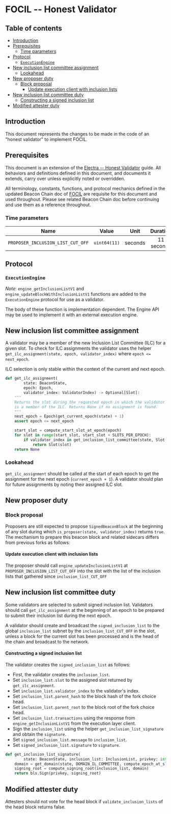# FOCIL -- Honest Validator

## Table of contents

<!-- TOC -->
<!-- START doctoc generated TOC please keep comment here to allow auto update -->
<!-- DON'T EDIT THIS SECTION, INSTEAD RE-RUN doctoc TO UPDATE -->

- [Introduction](#introduction)
- [Prerequisites](#prerequisites)
  - [Time parameters](#time-parameters)
- [Protocol](#protocol)
  - [`ExecutionEngine`](#executionengine)
- [New inclusion list committee assignment](#new-inclusion-list-committee-assignment)
  - [Lookahead](#lookahead)
- [New proposer duty](#new-proposer-duty)
  - [Block proposal](#block-proposal)
    - [Update execution client with inclusion lists](#update-execution-client-with-inclusion-lists)
- [New inclusion list committee duty](#new-inclusion-list-committee-duty)
    - [Constructing a signed inclusion list](#constructing-a-signed-inclusion-list)
- [Modified attester duty](#modified-attester-duty)

<!-- END doctoc generated TOC please keep comment here to allow auto update -->
<!-- /TOC -->

## Introduction

This document represents the changes to be made in the code of an "honest validator" to implement FOCIL.

## Prerequisites

This document is an extension of the [Electra -- Honest Validator](../../electra/validator.md) guide.
All behaviors and definitions defined in this document, and documents it extends, carry over unless explicitly noted or overridden.

All terminology, constants, functions, and protocol mechanics defined in the updated Beacon Chain doc of [FOCIL](./beacon-chain.md) are requisite for this document and used throughout.
Please see related Beacon Chain doc before continuing and use them as a reference throughout.

### Time parameters

| Name | Value | Unit | Duration |
| - | - | :-: | :-: |
| `PROPOSER_INCLUSION_LIST_CUT_OFF` | `uint64(11)` | seconds | 11 seconds |

## Protocol

### `ExecutionEngine`

*Note*: `engine_getInclusionListV1` and `engine_updateBlockWithInclusionListV1` functions are added to the `ExecutionEngine` protocol for use as a validator.

The body of these function is implementation dependent. The Engine API may be used to implement it with an external execution engine. 

## New inclusion list committee assignment

A validator may be a member of the new Inclusion List Committee (ILC) for a given slot.  To check for ILC assignments the validator uses the helper `get_ilc_assignment(state, epoch, validator_index)` where `epoch <= next_epoch`.

ILC selection is only stable within the context of the current and next epoch.

```python
def get_ilc_assignment(
        state: BeaconState,
        epoch: Epoch,
        validator_index: ValidatorIndex) -> Optional[Slot]:
    """
    Returns the slot during the requested epoch in which the validator with index `validator_index`
    is a member of the ILC. Returns None if no assignment is found. 
    """
    next_epoch = Epoch(get_current_epoch(state) + 1)
    assert epoch <= next_epoch

    start_slot = compute_start_slot_at_epoch(epoch)
    for slot in range(start_slot, start_slot + SLOTS_PER_EPOCH):
        if validator_index in get_inclusion_list_committee(state, Slot(slot)):
            return Slot(slot)
    return None
```

### Lookahead

`get_ilc_assignment` should be called at the start of each epoch to get the assignment for the next epoch (`current_epoch + 1`). A validator should plan for future assignments by noting their assigned ILC slot. 

## New proposer duty

### Block proposal

Proposers are still expected to propose `SignedBeaconBlock` at the beginning of any slot during which `is_proposer(state, validator_index)` returns `true`. The mechanism to prepare this beacon block and related sidecars differs from previous forks as follows:

#### Update execution client with inclusion lists

The proposer should call `engine_updateInclusionListV1` at `PROPOSER_INCLUSION_LIST_CUT_OFF` into the slot with the list of the inclusion lists that gathered since `inclusion_list_CUT_OFF`


## New inclusion list committee duty

Some validators are selected to submit signed inclusion list. Validators should call `get_ilc_assignment` at the beginning of an epoch to be prepared to submit their inclusion list during the next epoch. 

A validator should create and broadcast the `signed_inclusion_list` to the global `inclusion_list` subnet by the `inclusion_list_CUT_OFF` in the slot, unless a block for the current slot has been processed and is the head of the chain and broadcast to the network.

#### Constructing a signed inclusion list

The validator creates the `signed_inclusion_list` as follows:
- First, the validator creates the `inclusion_list`.
- Set `inclusion_list.slot` to the assigned slot returned by `get_ilc_assignment`.
- Set `inclusion_list.validator_index` to the validator's index.
- Set `inclusion_list.parent_hash` to the block hash of the fork choice head.
- Set `inclusion_list.parent_root` to the block root of the fork choice head.
- Set `inclusion_list.transactions` using the response from `engine_getInclusionListV1` from the execution layer client.
- Sign the `inclusion_list` using the helper `get_inclusion_list_signature` and obtain the `signature`.
- Set `signed_inclusion_list.message` to `inclusion_list`.
- Set `signed_inclusion_list.signature` to `signature`.

```python
def get_inclusion_list_signature(
        state: BeaconState, inclusion_list: InclusionList, privkey: int) -> BLSSignature:
    domain = get_domain(state, DOMAIN_IL_COMMITTEE, compute_epoch_at_slot(inclusion_list.slot))
    signing_root = compute_signing_root(inclusion_list, domain)
    return bls.Sign(privkey, signing_root)
```

## Modified attester duty

Attesters should not vote for the head block if `validate_inclusion_lists` of the head block returns false. 